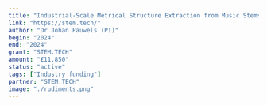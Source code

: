 ```yaml
---
title: "Industrial-Scale Metrical Structure Extraction from Music Stems"
link: "https://stem.tech/"
author: "Dr Johan Pauwels (PI)"
begin: "2024"
end: "2024"
grant: "STEM.TECH"
amount: "£11,850"
status: "active"
tags: ["Industry funding"]
partner: "STEM.TECH"
image: "./rudiments.png"
---
```


